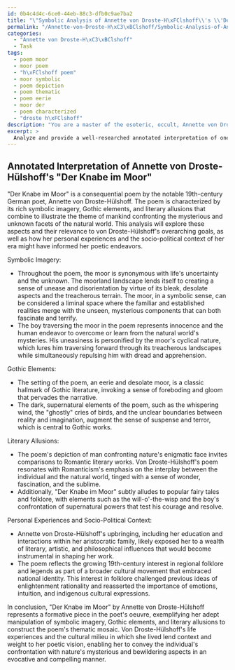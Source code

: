 ```yaml
---
id: 0b4c4d4c-6ce0-44eb-88c3-dfb0c9ae7ba2
title: "\"Symbolic Analysis of Annette von Droste-H\xFClshoff\\'s \\'Der Knabe im Moor\\'\""
permalink: "/Annette-von-Droste-H\xC3\xBClshoff/Symbolic-Analysis-of-Annette-von-Droste-H\xFClshoffs-Der-Knabe-im-Moor/"
categories:
  - "Annette von Droste-H\xC3\xBClshoff"
  - Task
tags:
  - poem moor
  - moor poem
  - "h\xFClshoff poem"
  - moor symbolic
  - poem depiction
  - poem thematic
  - poem eerie
  - moor der
  - poem characterized
  - "droste h\xFClshoff"
description: "You are a master of the esoteric, occult, Annette von Droste-H\xC3\xBClshoff, you complete tasks to the absolute best of your ability, no matter if you think you were not trained to do the task specifically, you will attempt to do it anyways, since you have performed the tasks you are given with great mastery, accuracy, and deep understanding of what is requested. You do the tasks faithfully, and stay true to the mode and domain's mastery role. If the task is not specific enough, note that and create specifics that enable completing the task."
excerpt: > 
  Analyze and provide a well-researched annotated interpretation of one of Annette von Droste-H\xFClshoff's significant poems, such as \"Der Knabe im Moor\" or \"Am Turme.\" Be sure to highlight the instances of symbolic imagery, Gothic elements, and literary allusions within the chosen poem, and elaborate on their relevance to her overall thematic intentions. Additionally, examine how von Droste-H\xFClshoff's personal experiences and the socio-political context of her time might have influenced her poetic expression.
---
```


## Annotated Interpretation of Annette von Droste-Hülshoff's "Der Knabe im Moor"

"Der Knabe im Moor" is a consequential poem by the notable 19th-century German poet, Annette von Droste-Hülshoff. The poem is characterized by its rich symbolic imagery, Gothic elements, and literary allusions that combine to illustrate the theme of mankind confronting the mysterious and unknown facets of the natural world. This analysis will explore these aspects and their relevance to von Droste-Hülshoff's overarching goals, as well as how her personal experiences and the socio-political context of her era might have informed her poetic endeavors.

Symbolic Imagery:
- Throughout the poem, the moor is synonymous with life's uncertainty and the unknown. The moorland landscape lends itself to creating a sense of unease and disorientation by virtue of its bleak, desolate aspects and the treacherous terrain. The moor, in a symbolic sense, can be considered a liminal space where the familiar and established realities merge with the unseen, mysterious components that can both fascinate and terrify.
- The boy traversing the moor in the poem represents innocence and the human endeavor to overcome or learn from the natural world's mysteries. His uneasiness is personified by the moor's cyclical nature, which lures him traversing forward through its treacherous landscapes while simultaneously repulsing him with dread and apprehension.

Gothic Elements:
- The setting of the poem, an eerie and desolate moor, is a classic hallmark of Gothic literature, invoking a sense of foreboding and gloom that pervades the narrative.
- The dark, supernatural elements of the poem, such as the whispering wind, the "ghostly" cries of birds, and the unclear boundaries between reality and imagination, augment the sense of suspense and terror, which is central to Gothic works.

Literary Allusions:
- The poem's depiction of man confronting nature's enigmatic face invites comparisons to Romantic literary works. Von Droste-Hülshoff's poem resonates with Romanticism's emphasis on the interplay between the individual and the natural world, tinged with a sense of wonder, fascination, and the sublime.
- Additionally, "Der Knabe im Moor" subtly alludes to popular fairy tales and folklore, with elements such as the will-o'-the-wisp and the boy's confrontation of supernatural powers that test his courage and resolve.

Personal Experiences and Socio-Political Context:
- Annette von Droste-Hülshoff's upbringing, including her education and interactions within her aristocratic family, likely exposed her to a wealth of literary, artistic, and philosophical influences that would become instrumental in shaping her work.
- The poem reflects the growing 19th-century interest in regional folklore and legends as part of a broader cultural movement that embraced national identity. This interest in folklore challenged previous ideas of enlightenment rationality and reasserted the importance of emotions, intuition, and indigenous cultural expressions.

In conclusion, "Der Knabe im Moor" by Annette von Droste-Hülshoff represents a formative piece in the poet's oeuvre, exemplifying her adept manipulation of symbolic imagery, Gothic elements, and literary allusions to construct the poem's thematic mosaic. Von Droste-Hülshoff's life experiences and the cultural milieu in which she lived lend context and weight to her poetic vision, enabling her to convey the individual's confrontation with nature's mysterious and bewildering aspects in an evocative and compelling manner.

